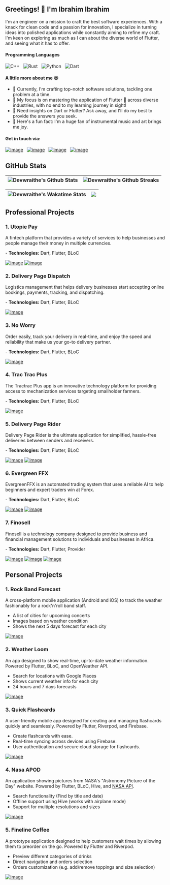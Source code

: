 ## Greetings! 👋 I'm Ibrahim Ibrahim
I'm an engineer on a mission to craft the best software experiences. With a knack for clean code and a passion for innovation, I specialize in turning ideas into polished applications while constantly aiming to refine my craft. I'm keen on exploring as much as I can about the diverse world of Flutter, and seeing what it has to offer.

#### Programming Languages
![C++](https://img.shields.io/badge/c++-%2300599C.svg?style=for-the-badge&logo=c%2B%2B&logoColor=white) &nbsp; ![Rust](https://img.shields.io/badge/Rust-92340B?style=for-the-badge&logo=rust&logoColor=white) &nbsp; ![Python](https://img.shields.io/badge/python-3670A0?style=for-the-badge&logo=python&logoColor=ffdd54) &nbsp; ![Dart](https://img.shields.io/badge/dart-%230175C2.svg?style=for-the-badge&logo=dart&logoColor=white)

#### A little more about me 😉
- 🔭 Currently, I'm crafting top-notch software solutions, tackling one problem at a time.
- 🌱 My focus is on mastering the application of Flutter 💙 across diverse industries, with no end to my learning journey in sight!
- 💬 Need insights on Dart or Flutter? Ask away, and I'll do my best to provide the answers you seek.
- 🎉 Here's a fun fact: I'm a huge fan of instrumental music and art brings me joy.

#### Get in touch via:
[![image](https://img.shields.io/badge/LinkedIn-0077B5?style=for-the-badge&logo=linkedin&logoColor=white)](https://www.linkedin.com/in/ibrahimaibrahim/)
&nbsp; [![image](https://img.shields.io/badge/Gmail-D14836?style=for-the-badge&logo=gmail&logoColor=white)](mailto:ibrahimibrahim851@outlook.com)
&nbsp; [![image](https://img.shields.io/badge/Twitter-1DA1F2?style=for-the-badge&logo=twitter&logoColor=white)](https://www.twitter.com/devwraithe/)
&nbsp; [![image](https://img.shields.io/badge/resume-414141?style=for-the-badge&logo=readme&logoColor=white)](https://docs.google.com/document/d/1IyJrdi5-FoQN4D_NDtth6A53qECLG_sisokLsRcBJb0/edit?usp=sharing)

## GitHub Stats
| <img align="center" src="https://github-readme-stats.vercel.app/api?username=devwraithe&count_private=true&show_icons=true&hide_title=false&theme=radical&include_all_commits=true" alt="Devwraithe's Github Stats" /> | <img align="center" src="https://github-readme-streak-stats.herokuapp.com?user=devwraithe&theme=radical&border_radius=04.5&date_format=j%20M%5B%20Y%5D" alt="Devwraithe's Github Streaks" /> |
| ------------- | ------------- |

| <img align="center" src="https://github-readme-stats.vercel.app/api/wakatime?username=devwraithe&layout=compact&theme=radical" alt="Devwraithe's Wakatime Stats" /> | <img align="center" src="https://github-readme-stats.vercel.app/api/top-langs/?username=devwraithe&langs_count=8&layout=compact&theme=radical&border_radius=04.5" /> |
| ------------- | ------------- |

## Professional Projects
### 1. Utopie Pay
A fintech platform that provides a variety of services to help businesses and people manage their money in multiple currencies.
<p>- <b>Technologies:</b> Dart, Flutter, BLoC</p>

[![image](https://img.shields.io/badge/Android-3DDC84?style=for-the-badge&logo=android&logoColor=white)](https://play.google.com/store/apps/details?id=com.utopiepay.utopiepay)
[![image](https://img.shields.io/badge/Apple-007AFF?style=for-the-badge&logo=apple&logoColor=white)](https://apps.apple.com/ng/app/utopie-pay/id6474944225)

### 2. Delivery Page Dispatch
Logistics management that helps delivery businesses start accepting online bookings, payments, tracking, and dispatching.
<p>- <b>Technologies:</b> Dart, Flutter, BLoC</p>

[![image](https://img.shields.io/badge/Android-3DDC84?style=for-the-badge&logo=android&logoColor=white)](https://play.google.com/store/apps/details?id=com.focedia.deliverypage)

### 3. No Worry
Order easily, track your delivery in real-time, and enjoy the speed and reliability that make us your go-to delivery partner.
<p>- <b>Technologies:</b> Dart, Flutter, BLoC</p>

[![image](https://img.shields.io/badge/Android-3DDC84?style=for-the-badge&logo=android&logoColor=white)](https://play.google.com/store/apps/details?id=com.focedia.noworry)

### 4. Trac Trac Plus
The Tractrac Plus app is an innovative technology platform for providing access to mechanization services targeting smallholder farmers.
<p>- <b>Technologies:</b> Dart, Flutter, BLoC</p>

[![image](https://img.shields.io/badge/Android-3DDC84?style=for-the-badge&logo=android&logoColor=white)](https://play.google.com/store/apps/details?id=com.tractrac.trac_trac)

### 5. Delivery Page Rider
Delivery Page Rider is the ultimate application for simplified, hassle-free deliveries between senders and receivers.
<p>- <b>Technologies:</b> Dart, Flutter, BLoC</p>

[![image](https://img.shields.io/badge/Android-3DDC84?style=for-the-badge&logo=android&logoColor=white)](https://play.google.com/store/apps/details?id=com.focedia.deliverypage_rider)
[![image](https://img.shields.io/badge/Apple-007AFF?style=for-the-badge&logo=apple&logoColor=white)](https://apps.apple.com/ng/app/delivery-page-rider/id6472376758)

### 6. Evergreen FFX
EvergreenFFX is an automated trading system that uses a reliable AI to help beginners and expert traders win at Forex.
<p>- <b>Technologies:</b> Dart, Flutter, BLoC</p>

[![image](https://img.shields.io/badge/Android-3DDC84?style=for-the-badge&logo=android&logoColor=white)](https://play.google.com/store/apps/details?id=com.evergreen_ffx)
[![image](https://img.shields.io/badge/Apple-007AFF?style=for-the-badge&logo=apple&logoColor=white)](https://apps.apple.com/ng/app/delivery-page-rider/id6472376758)

### 7. Finosell
Finosell is a technology company designed to provide business and financial management solutions to individuals and businesses in Africa.
<p>- <b>Technologies:</b> Dart, Flutter, Provider</p>

[![image](https://img.shields.io/badge/Android-3DDC84?style=for-the-badge&logo=android&logoColor=white)](https://play.google.com/store/apps/details?id=com.finosell.www.finosell)
[![image](https://img.shields.io/badge/Apple-007AFF?style=for-the-badge&logo=apple&logoColor=white)](https://apps.apple.com/us/app/finosell/id1562120098)
[![image](https://img.shields.io/badge/web-ff1b2d?style=for-the-badge&logo=opera&logoColor=white)](https://finosell.com/)

## Personal Projects
### 1. Rock Band Forecast
A cross-platform mobile application (Android and iOS) to track the weather fashionably for a rock'n'roll band staff.
<ul>
<li>A list of cities for upcoming concerts</li>
<li>Images based on weather condition</li>
<li>Shows the next 5 days forecast for each city</li>
</ul>

[![image](https://img.shields.io/badge/readme.md-414141?style=for-the-badge&logo=markdown&logoColor=white)](https://github.com/devwraithe/rock_n_roll_forecast)

### 2. Weather Loom
An app designed to show real-time, up-to-date weather information. Powered by Flutter, BLoC, and OpenWeather API.
<ul>
<li>Search for locations with Google Places</li>
<li>Shows current weather info for each city</li>
<li>24 hours and 7 days forecasts</li>
</ul>

[![image](https://img.shields.io/badge/readme.md-414141?style=for-the-badge&logo=markdown&logoColor=white)](https://github.com/devwraithe/weather_loom)

### 3. Quick Flashcards
A user-friendly mobile app designed for creating and managing flashcards quickly and seamlessly. Powered by Flutter, Riverpod, and Firebase.
<ul>
<li>Create flashcards with ease.</li>
<li>Real-time syncing across devices using Firebase.</li>
<li>User authentication and secure cloud storage for flashcards.</li>
</ul>

[![image](https://img.shields.io/badge/readme.md-414141?style=for-the-badge&logo=markdown&logoColor=white)](https://github.com/devwraithe/quick-flashcards)

### 4. Nasa APOD
An application showing pictures from NASA's "Astronomy Picture of the Day" website. Powered by Flutter, BLoC, Hive, and <a href="https://data.nasa.gov/Space-Science/Astronomy-Picture-of-the-Day-API/ez2w-t8ua">NASA API</a>.
<ul>
<li>Search functionality (Find by title and date)</li>
<li>Offline support using Hive (works with airplane mode)</li>
<li>Support for multiple resolutions and sizes</li>
</ul>

[![image](https://img.shields.io/badge/readme.md-414141?style=for-the-badge&logo=markdown&logoColor=white)](https://github.com/devwraithe/nasa_apod)

### 5. Fineline Coffee
A prototype application designed to help customers wait times by allowing them to preorder on the go. Powered by Flutter and Riverpod.
<ul>
<li>Preview different categories of drinks</li>
<li>Direct navigation and orders selection</li>
<li>Orders customization (e.g. add/remove toppings and size selection)</li>
</ul>

[![image](https://img.shields.io/badge/readme.md-414141?style=for-the-badge&logo=markdown&logoColor=white)](https://github.com/devwraithe/fineline_coffee)
